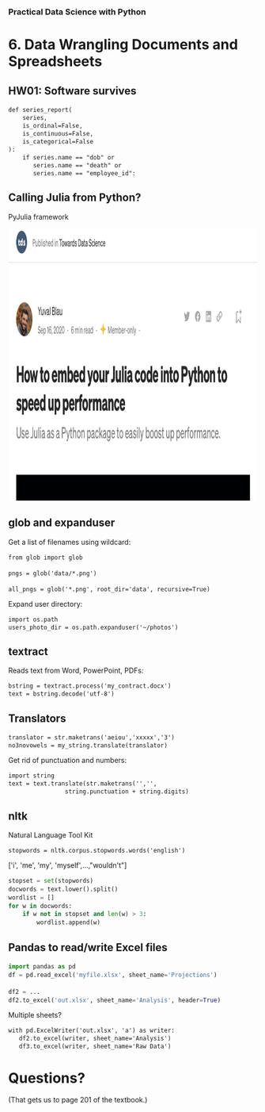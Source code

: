 [comment]: # (THEME = pdsp)
[comment]: # (CODE_THEME = base16/zenburn)

### Practical Data Science with Python

# 6. Data Wrangling Documents and Spreadsheets

[comment]: # (!!!)

## HW01: Software survives

```
def series_report(
    series, 
    is_ordinal=False, 
    is_continuous=False, 
    is_categorical=False
):
    if series.name == "dob" or 
       series.name == "death" or 
       series.name == "employee_id":
```

## Calling Julia from Python?

PyJulia framework

<img src="06_media/PyJulia.png" alt="3d" height="550"/> 


## glob and expanduser

Get a list of filenames using wildcard:

```
from glob import glob

pngs = glob('data/*.png')

all_pngs = glob('*.png', root_dir='data', recursive=True)
```
Expand user directory:
```
import os.path
users_photo_dir = os.path.expanduser('~/photos')
```

[comment]: # (!!!)

## textract

Reads text from Word, PowerPoint, PDFs:

```
bstring = textract.process('my_contract.docx')
text = bstring.decode('utf-8')
```
[comment]: # (!!!)

## Translators


```
translator = str.maketrans('aeiou','xxxxx','3')
no3novowels = my_string.translate(translator)
```
Get rid of punctuation and numbers:

```
import string
text = text.translate(str.maketrans('','',
                string.punctuation + string.digits)
```
[comment]: # (!!!)

## nltk

Natural Language Tool Kit

```
stopwords = nltk.corpus.stopwords.words('english')
```

['i', 'me', 'my', 'myself',...,"wouldn't"]

```python
stopset = set(stopwords)
docwords = text.lower().split()
wordlist = []
for w in docwords:
	if w not in stopset and len(w) > 3:
		wordlist.append(w)
```

[comment]: # (!!!)

## Pandas to read/write Excel files

```python
import pandas as pd
df = pd.read_excel('myfile.xlsx', sheet_name='Projections')

df2 = ...
df2.to_excel('out.xlsx', sheet_name='Analysis', header=True)
```

Multiple sheets?

```
with pd.ExcelWriter('out.xlsx', 'a') as writer:
   df2.to_excel(writer, sheet_name='Analysis')
   df3.to_excel(writer, sheet_name='Raw Data')
```
[comment]: # (!!!)


# Questions?

(That gets us to page 201 of the textbook.)

